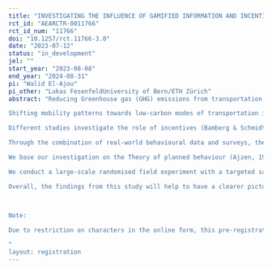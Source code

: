 ```yaml
---
title: "INVESTIGATING THE INFLUENCE OF GAMIFIED INFORMATION AND INCENTIVES ON MOBILITY EMISSIONS: A STUDY ON ATTITUDES, NORMS AND BEHAVIORS."
rct_id: "AEARCTR-0011766"
rct_id_num: "11766"
doi: "10.1257/rct.11766-3.0"
date: "2023-07-12"
status: "in_development"
jel: ""
start_year: "2023-08-08"
end_year: "2024-08-31"
pi: "Walid El-Ajou"
pi_other: "Lukas FesenfeldUniversity of Bern/ETH Zürich"
abstract: "Reducing Greenhouse gas (GHG) emissions from transportation is a pressing issue if the Paris climate target is to be achieved (Gota et al., 2019; Jackson et al., 2019). Global transportation accounts for 25% of global CO2 emissions (IEA, 2021). While GHG emissions from transpor-tation decreased in the last few years due to the pandemic, it is again on an upward trend (Liu et al., 2020, 2022). Different from other sectors, GHG reduction in the transport sector is heavily dependent on behavioural changes (L. P. Fesenfeld et al., 2022); as a result, motivat-ing individuals to reduce their mobility emissions plays an important role in the reduction of overall transport emissions. 
Shifting mobility patterns towards low-carbon modes of transportation is a challenging en-deavour. A large body of literature investigates the various internal and external factors influ-encing mobility choices (Anable, 2005; Daramy-Williams et al., 2019; Dütschke et al., 2022; Kowald et al., 2017). An essential question in this regard is how individual mobility behaviour can be steered towards low-carbon modes of transportation. A prominent role in the literature plays information and incentives and how they might impact decisions on the individual mode of transportation (Bothos et al., 2014; Brazil & Caulfield, 2013; Cellina et al., 2019; Eriksson et al., 2008; Geng et al., 2020; Parvaneh et al., 2014; Semanjski et al., 2016).
Different studies investigate the role of incentives (Bamberg & Schmidt, 2001; Castellanos, 2016; Daniel et al., 2022) and the role of personalized mobility information (Bothos et al., 2014; Cellina et al., 2019; Semanjski et al., 2016) in the field of mobility behaviour. This cur-rent study adds to the literature by investigating a publicly available mobility-tracking app, the Swiss Climate Challenge App, combining personalized information feedback with incentives and gamification elements. In this combination following suggestions for effective application design for changing mobility behaviour (Andersson et al., 2018). The gamification of the per-sonalised information on the one hand, holds the advantage of making the information more accessible through the creation of heightened attention and the reduction of complexity (Au-bert et al., 2018). 
Through the combination of real-world behavioural data and surveys, the study allows for a detailed assessment of the impact that gamified individual mobility information and incen-tives have on mobility-related attitudes, norms, beliefs, behavioural intentions, and actual mo-bility behaviour. 
We base our investigation on the Theory of planned behaviour (Ajzen, 1991), the Technology Acceptance Model (Davis, 1989; Chen & Chao, 2011) and insights form the Theory of behav-ioural Spillover Theory (Noblet & McCoy, 2018; Truelove et al., 2014). In line with this theo-retical foundation our dependent variables are participants’ attitudes, perceived social norms, behavioural control, behavioural intentions, and actual mobility behaviour. Further we investi-gate the impact of the App usage on support for mobility policies promoting sustainable modes of transportation and support of climate-mitigation policies more broadly over different sectors.
We conduct a large-scale randomised field experiment with a targeted sample of 3000 Swiss citizens. We collaborate with Swisscom, Switzerland’s largest telecommunication provider and evaluate their Swiss Climate Challenge App. The Swiss Climate Challenge App is a mo-bility-tracking app, which gives the users feedback about their used modes of transportation and the emitted emissions from their mobility behaviour. It further provides the users with reduction challenges for the completion of which the users can earn “Green Points”. The Green Points can be used to support climate-mitigation projects in Switzerland. The experi-ment takes place over the course of six months. For the experiment the respondents will be randomly assigned to either the treatment or the control group. The treatment group will use the Swiss Climate Challenge App, thus receiving information about their mobility emissions and incentives for the reduction of the emissions. The control group will use a similar mobility-tracking application but will not receive any feedback on their mobility during the experiment and will not be presented with incentives for reducing mobility emissions. Through the mobili-ty-tracking applications data on the actual mobility behaviour and the resulting emissions for the participants will be available over the time of the study. This data allows us to compare treatment effects for both stated and revealed preferences and behavioural choices. During the experiment four survey waves are conducted. With the surveys, various self-stated mobility attitudes, perceived behavioural control, norms, behavioural intentions, social-demographic and control variables will be elicited. Further, two survey experiments will be integrated into the surveys testing belief updating and policy spillover effects. 
Overall, the findings from this study will help to have a clearer picture of what types of sus-tainability-related information are effective in influencing attitudes, norms, and behaviours. Especially the effectiveness of gamified personalised information and the provision of incen-tives are investigated. Moreover, the findings of this large-scale field experiment will reveal what kinds of mobility policies are supported, especially when people have more information on personal mobility-related carbon emissions. Lastly, the findings and the resulting policy implications can be helpful in future climate- and sustainability-related mobility information initiatives.

Note:
Due to restriction on characters in the online form, this pre-registration is presented in a condensed form. Under the section "Analysis Plan" a document is available up on request with the detailed Pre-registration plan, and the full bibliograhpy with all the refrences used. 
"
layout: registration
---
```


